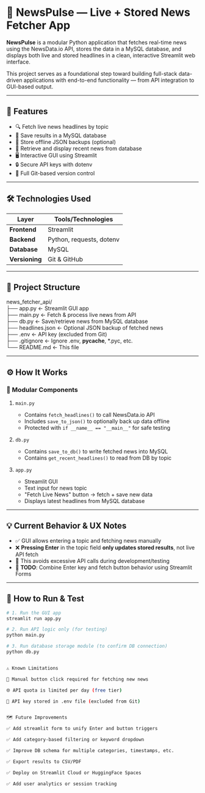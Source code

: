 # 📰 NewsPulse — Live + Stored News Fetcher App

**NewsPulse** is a modular Python application that fetches real-time news using the NewsData.io API, stores the data in a MySQL database, and displays both live and stored headlines in a clean, interactive Streamlit web interface.

This project serves as a foundational step toward building full-stack data-driven applications with end-to-end functionality — from API integration to GUI-based output.

---

## 🚀 Features

- 🔍 Fetch live news headlines by topic
- 💾 Save results in a MySQL database
- 📂 Store offline JSON backups (optional)
- 🧠 Retrieve and display recent news from database
- 🖥️ Interactive GUI using Streamlit
- 🔒 Secure API keys with dotenv
- 📌 Full Git-based version control

---

## 🛠️ Technologies Used

| Layer          | Tools/Technologies         |
|----------------|----------------------------|
| **Frontend**   | Streamlit                  |
| **Backend**    | Python, requests, dotenv   |
| **Database**   | MySQL                      |
| **Versioning** | Git & GitHub               |

---


## 📁 Project Structure



news_fetcher_api/  
├── app.py            ← Streamlit GUI app  
├── main.py           ← Fetch & process live news from API  
├── db.py             ← Save/retrieve news from MySQL database  
├── headlines.json    ← Optional JSON backup of fetched news  
├── .env              ← API key (excluded from Git)  
├── .gitignore        ← Ignore .env, __pycache__, *.pyc, etc.  
└── README.md         ← This file  




---

## ⚙️ How It Works

### 🧩 Modular Components

1. `main.py`
   - Contains `fetch_headlines()` to call NewsData.io API
   - Includes `save_to_json()` to optionally back up data offline
   - Protected with `if __name__ == "__main__"` for safe testing

2. `db.py`
   - Contains `save_to_db()` to write fetched news into MySQL
   - Contains `get_recent_headlines()` to read from DB by topic

3. `app.py`
   - Streamlit GUI
   - Text input for news topic
   - "Fetch Live News" button → fetch + save new data
   - Displays latest headlines from MySQL database

---

## 💡 Current Behavior & UX Notes

- ✅ GUI allows entering a topic and fetching news manually
- ❌ **Pressing Enter** in the topic field **only updates stored results**, not live API fetch
- 🧠 This avoids excessive API calls during development/testing
- 📌 **TODO**: Combine Enter key and fetch button behavior using Streamlit Forms

---


## 🧪 How to Run & Test

```bash
# 1. Run the GUI app
streamlit run app.py

# 2. Run API logic only (for testing)
python main.py

# 3. Run database storage module (to confirm DB connection)
python db.py


⚠️ Known Limitations

🔌 Manual button click required for fetching new news

🌐 API quota is limited per day (free tier)

🔐 API key stored in .env file (excluded from Git)


🗺️ Future Improvements

✅ Add streamlit form to unify Enter and button triggers

✅ Add category-based filtering or keyword dropdown

✅ Improve DB schema for multiple categories, timestamps, etc.

✅ Export results to CSV/PDF

✅ Deploy on Streamlit Cloud or HuggingFace Spaces

✅ Add user analytics or session tracking


